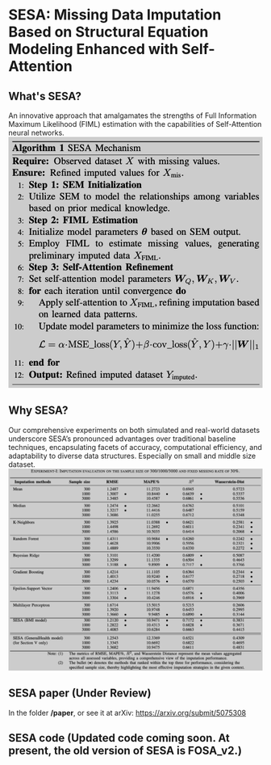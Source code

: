 # SESA: Missing Data Imputation Based on Structural Equation Modeling Enhanced with Self-Attention

## What's SESA?
An innovative approach that amalgamates the strengths of Full Information Maximum Likelihood (FIML) estimation with the capabilities of Self-Attention neural networks. 
![SESA Mechanism](Fig/Fig_SESA.png)

## Why SESA?
Our comprehensive experiments on both simulated and real-world datasets underscore SESA’s pronounced advantages over traditional baseline techniques, encapsulating facets of accuracy, computational efficiency, and adaptability to diverse data structures. Especially on small and middle size dataset.
![Experiment of the SESA and Baselines Methodologies](Fig/Fig_Exp.png)

## SESA paper (Under Review)
In the folder **/paper**, or see it at arXiv: [https://arxiv.org/submit/5075308
](https://arxiv.org/abs/2308.12388)
## SESA code (Updated code coming soon. At present, the old version of SESA is FOSA_v2.)
